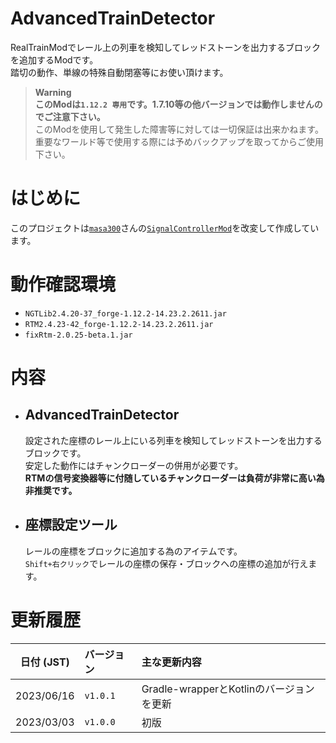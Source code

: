 # AdvancedTrainDetector

RealTrainModでレール上の列車を検知してレッドストーンを出力するブロックを追加するModです。  
踏切の動作、単線の特殊自動閉塞等にお使い頂けます。

> **Warning**  
> **このModは`1.12.2 専用`です。1.7.10等の他バージョンでは動作しませんのでご注意下さい。**  
> このModを使用して発生した障害等に対しては一切保証は出来かねます。  
> 重要なワールド等で使用する際には予めバックアップを取ってからご使用下さい。

# はじめに

このプロジェクトは[`masa300`](https://github.com/masa300)さんの[`SignalControllerMod`](https://github.com/masa300/SignalControllerMod/tree/1.12.2)を改変して作成しています。

# 動作確認環境

- `NGTLib2.4.20-37_forge-1.12.2-14.23.2.2611.jar`
- `RTM2.4.23-42_forge-1.12.2-14.23.2.2611.jar`
- `fixRtm-2.0.25-beta.1.jar`

# 内容

- ## AdvancedTrainDetector
  設定された座標のレール上にいる列車を検知してレッドストーンを出力するブロックです。  
  安定した動作にはチャンクローダーの併用が必要です。  
  **RTMの信号変換器等に付随しているチャンクローダーは負荷が非常に高い為非推奨です。**

- ## 座標設定ツール
  レールの座標をブロックに追加する為のアイテムです。  
  `Shift+右クリック`でレールの座標の保存・ブロックへの座標の追加が行えます。

# 更新履歴

|  日付 (JST)  | バージョン    | 主な更新内容                         |
  |:----------:|:---------|:-------------------------------|
| 2023/06/16 | `v1.0.1` | Gradle-wrapperとKotlinのバージョンを更新 |
| 2023/03/03 | `v1.0.0` | 初版                             |